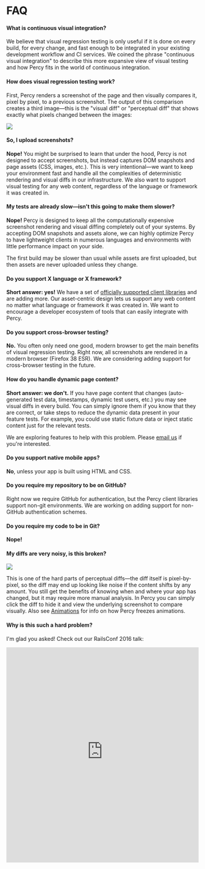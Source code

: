 # FAQ

#### What is continuous visual integration?

We believe that visual regression testing is only useful if it is done on every build, for every change, and fast enough to be integrated in your existing development workflow and CI services. We coined the phrase "continuous visual integration" to describe this more expansive view of visual testing and how Percy fits in the world of continuous integration.

#### How does visual regression testing work?

First, Percy renders a screenshot of the page and then visually compares it, pixel by pixel, to a previous screenshot. The output of this comparison creates a third image—this is the "visual diff" or "perceptual diff" that shows exactly what pixels changed between the images:

![](/images/example-pdiff.png)

#### So, I upload screenshots?

**Nope!** You might be surprised to learn that under the hood, Percy is not designed to accept screenshots, but instead captures DOM snapshots and page assets (CSS, images, etc.). This is very intentional—we want to keep your environment fast and handle all the complexities of deterministic rendering and visual diffs in our infrastructure. We also want to support visual testing for any web content, regardless of the language or framework it was created in.

#### My tests are already slow—isn't this going to make them slower?

**Nope!** Percy is designed to keep all the computationally expensive screenshot rendering and visual diffing completely out of your systems. By accepting DOM snapshots and assets alone, we can highly optimize Percy to have lightweight clients in numerous languages and environments with little performance impact on your side.

The first build may be slower than usual while assets are first uploaded, but then assets are never uploaded unless they change.

#### Do you support X language or X framework?

**Short answer: yes!** We have a set of [officially supported client libraries](/docs/) and are adding more. Our asset-centric design lets us support any web content no matter what language or framework it was created in. We want to encourage a developer ecosystem of tools that can easily integrate with Percy.

#### Do you support cross-browser testing?

**No.** You often only need one good, modern browser to get the main benefits of visual regression testing. Right now, all screenshots are rendered in a modern browser (Firefox 38 ESR). We are considering adding support for cross-browser testing in the future.

#### How do you handle dynamic page content?

**Short answer: we don't.** If you have page content that changes (auto-generated test data, timestamps, dynamic test users, etc.) you may see visual diffs in every build. You can simply ignore them if you know that they are correct, or take steps to reduce the dynamic data present in your feature tests. For example, you could use static fixture data or inject static content just for the relevant tests.

We are exploring features to help with this problem. Please [email us](mailto:hello@percy.io) if you're interested.

#### Do you support native mobile apps?

**No**, unless your app is built using HTML and CSS.

#### Do you require my repository to be on GitHub?

Right now we require GitHub for authentication, but the Percy client libraries support non-git environments. We are working on adding support for non-GitHub authentication schemes.

#### Do you require my code to be in Git?

**Nope!**

#### My diffs are very noisy, is this broken?

![](/images/noisy-pdiff.png)

This is one of the hard parts of perceptual diffs—the diff itself is pixel-by-pixel, so the diff may end up looking like noise if the content shifts by any amount. You still get the benefits of knowing when and where your app has changed, but it may require more manual analysis. In Percy you can simply click the diff to hide it and view the underlying screenshot to compare visually. Also see [Animations](/docs/learn/animations) for info on how Percy freezes animations.

#### Why is this such a hard problem?

I'm glad you asked! Check out our RailsConf 2016 talk:

<iframe style="max-width: 1000px" width="100%" height="563" src="https://www.youtube-nocookie.com/embed/5h-JJ2wqiIw" frameborder="0" allowfullscreen></iframe>
